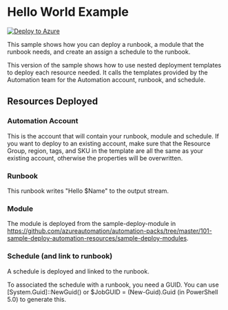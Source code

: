 # Hello World Example
[![Deploy to Azure](http://azuredeploy.net/deploybutton.png)](https://portal.azure.com/#create/Microsoft.Template/uri/https%3A%2F%2Fraw.githubusercontent.com%2Fazureautomation%2Fautomation-packs%2Fmaster%2F000-sample-using-base-automation-templates%2Fazuredeploy.json) 

This sample shows how you can deploy a runbook, a module that the runbook needs, and create an assign a schedule to the runbook. 

This version of the sample shows how to use nested deployment templates to deploy each resource needed. It calls the templates provided by the Automation team for the Automation account, runbook, and schedule.


## Resources Deployed

### Automation Account

This is the account that will contain your runbook, module and schedule. If you want to deploy to an existing account, make sure that the Resource Group, region, tags, and SKU in the template are all the same as your existing account, otherwise the properties will be overwritten. 

### Runbook

This runbook writes "Hello $Name" to the output stream.  

### Module 
The module is deployed from the sample-deploy-module in https://github.com/azureautomation/automation-packs/tree/master/101-sample-deploy-automation-resources/sample-deploy-modules.  

### Schedule (and link to runbook)
A schedule is deployed and linked to the runbook.   

To associated the schedule with a runbook, you need a GUID.  You can use [System.Guid]::NewGuid() or $JobGUID = (New-Guid).Guid (in PowerShell 5.0) to generate this.   